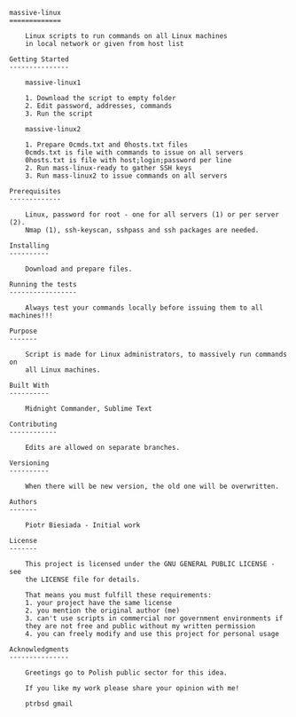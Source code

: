 	massive-linux
	=============

		Linux scripts to run commands on all Linux machines
		in local network or given from host list

	Getting Started
	---------------

		massive-linux1

		1. Download the script to empty folder
		2. Edit password, addresses, commands
		3. Run the script

		massive-linux2

		1. Prepare 0cmds.txt and 0hosts.txt files
		0cmds.txt is file with commands to issue on all servers
		0hosts.txt is file with host;login;password per line
		2. Run mass-linux-ready to gather SSH keys
		3. Run mass-linux2 to issue commands on all servers

	Prerequisites
	-------------

		Linux, password for root - one for all servers (1) or per server (2).
		Nmap (1), ssh-keyscan, sshpass and ssh packages are needed.

	Installing
	----------

		Download and prepare files.

	Running the tests
	-----------------

		Always test your commands locally before issuing them to all machines!!!

	Purpose
	-------

		Script is made for Linux administrators, to massively run commands on
		all Linux machines.

	Built With
	----------

		Midnight Commander, Sublime Text

	Contributing
	------------

		Edits are allowed on separate branches.

	Versioning
	----------

		When there will be new version, the old one will be overwritten.

	Authors
	-------

		Piotr Biesiada - Initial work

	License
	-------

		This project is licensed under the GNU GENERAL PUBLIC LICENSE - see
		the LICENSE file for details.

		That means you must fulfill these requirements:
		1. your project have the same license
		2. you mention the original author (me)
		3. can't use scripts in commercial nor government environments if
		they are not free and public without my written permission
		4. you can freely modify and use this project for personal usage

	Acknowledgments
	---------------

		Greetings go to Polish public sector for this idea.

		If you like my work please share your opinion with me!

		ptrbsd gmail
